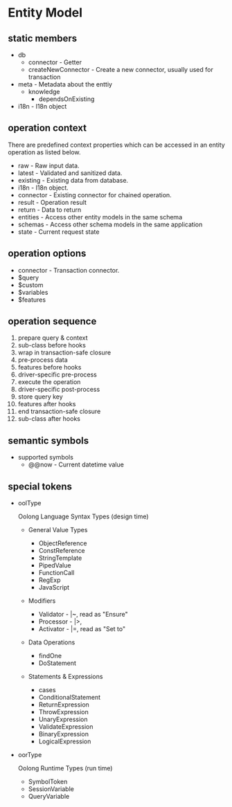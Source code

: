 # Entity Model

## static members

* db
    * connector - Getter
    * createNewConnector - Create a new connector, usually used for transaction
* meta - Metadata about the enttiy
    * knowledge 
        * dependsOnExisting
* i18n - I18n object

## operation context

There are predefined context properties which can be accessed in an entity operation as listed below.

* raw - Raw input data. 
* latest - Validated and sanitized data.
* existing - Existing data from database.
* i18n - I18n object.
* connector - Existing connector for chained operation.
* result - Operation result
* return - Data to return
* entities - Access other entity models in the same schema
* schemas - Access other schema models in the same application
* state - Current request state

## operation options

* connector - Transaction connector.
* $query
* $custom
* $variables
* $features

## operation sequence

1. prepare query & context
2. sub-class before hooks
3. wrap in transaction-safe closure
4. pre-process data
5. features before hooks
6. driver-specific pre-process
7. execute the operation
8. driver-specific post-process
9. store query key 
10. features after hooks
11. end transaction-safe closure
12. sub-class after hooks

## semantic symbols

* supported symbols 
    * @@now - Current datetime value

## special tokens

* oolType

    Oolong Language Syntax Types (design time)

    * General Value Types
        * ObjectReference
        * ConstReference
        * StringTemplate
        * PipedValue
        * FunctionCall
        * RegExp
        * JavaScript

    * Modifiers    
        * Validator - |~, read as "Ensure"
        * Processor - |>,  
        * Activator - |=, read as "Set to"   

    * Data Operations
        * findOne
        * DoStatement

    * Statements & Expressions
        * cases
        * ConditionalStatement
        * ReturnExpression    
        * ThrowExpression
        * UnaryExpression
        * ValidateExpression
        * BinaryExpression
        * LogicalExpression

* oorType

    Oolong Runtime Types (run time)

    * SymbolToken
    * SessionVariable
    * QueryVariable



